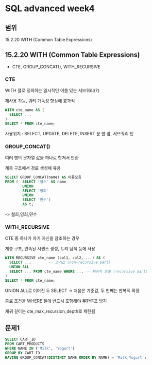 # SQL advanced week4
## 범위
15.2.20 WITH (Common Table Expressions)

## 15.2.20 WITH (Common Table Expressions)

- CTE, GROUP_CONCAT(), WITH_RECURSIVE

### CTE
WITH 절로 정의하는 일시적인 이름 있는 서브쿼리(?)

재사용 가능, 쿼리 가독성 향상에 효과적

```SQL
WITH cte_name AS (
  SELECT ...
)
SELECT * FROM cte_name;
```
사용위치 : SELECT, UPDATE, DELETE, INSERT 문 맨 앞, 서브쿼리 안

### GROUP_CONCAT()
여러 행의 문자열 값을 하나로 합쳐서 반환

계층 구조에서 경로 생성에 유용

```SQL
SELECT GROUP_CONCAT(name) AS 이름모음
FROM (  SELECT '철수' AS name
        UNION
        SELECT '영희'
        UNION
        SELECT '민수')
        AS t;
```
-> 철희,영희,민수

### WITH_RECURSIVE
CTE 중 하나가 자기 자신을 참조하는 경우

계층 구조, 연속된 시퀀스 생성, 트리 탐색 등에 사용

```SQL
WITH RECURSIVE cte_name (col1, col2, ...) AS (
  SELECT ...        -- 초기값 (non-recursive part)
  UNION ALL
  SELECT ... FROM cte_name WHERE ... -- 재귀적 호출 (recursive part)
)
SELECT * FROM cte_name;
```
UNION ALL로 이어진 두 SELECT -> 처음은 기준값, 두 번째는 반복적 확장

종료 조건을 WHERE 절에 반드시 포함해야 무한루프 방지

재귀 깊이는 cte_max_recursion_depth로 제한됨

## 문제1
```SQL
SELECT CART_ID
FROM CART_PRODUCTS
WHERE NAME IN ('Milk', 'Yogurt')
GROUP BY CART_ID
HAVING GROUP_CONCAT(DISTINCT NAME ORDER BY NAME) = 'Milk,Yogurt';
```